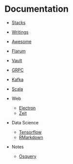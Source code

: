 # Documentation

- [Stacks](../README.md)

- [Writings](./writings.md)

- [Awesome](./awesome-lectures.md)

- [Flarum](./flarum.md)
- [Vault](./vault.md)
- [GRPC](./grpc.md)
- [Kafka](./kafka.md)
- [Scala](./kafka.md)

- Web
  - [Electron](./electron.md)
  - [Zeit](./zeit.md)

- Data Science
  - [Tensorflow](./tensorflow.md)
  - [RMarkdown](./rmarkdown.md)

- Notes
  - [Osquery](./osquery.md)
